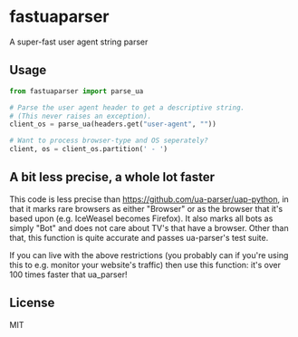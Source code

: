 # fastuaparser
A super-fast user agent string parser


## Usage

```py
from fastuaparser import parse_ua

# Parse the user agent header to get a descriptive string.
# (This never raises an exception).
client_os = parse_ua(headers.get("user-agent", ""))

# Want to process browser-type and OS seperately?
client, os = client_os.partition(' - ')
```


## A bit less precise, a whole lot faster

This code is less precise than https://github.com/ua-parser/uap-python,
in that it marks rare browsers as either "Browser" or as the browser
that it's based upon (e.g. IceWeasel becomes Firefox). It also marks
all bots as simply "Bot" and does not care about TV's that have a
browser. Other than that, this function is quite accurate and passes
ua-parser's test suite.

If you can live with the above restrictions (you probably can if
you're using this to e.g. monitor your website's traffic) then use
this function: it's over 100 times faster that ua_parser!


## License

MIT

